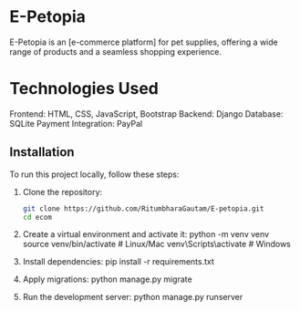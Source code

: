 # E-Petopia

E-Petopia is an [e-commerce platform] for pet supplies, offering a wide range of products and a seamless shopping experience.

# Technologies Used
Frontend: HTML, CSS, JavaScript, Bootstrap
Backend: Django
Database: SQLite
Payment Integration: PayPal

## Installation
To run this project locally, follow these steps:

1. Clone the repository:
   ```bash
   git clone https://github.com/RitumbharaGautam/E-petopia.git
   cd ecom

2. Create a virtual environment and activate it:
   python -m venv venv
   source venv/bin/activate  # Linux/Mac
   venv\Scripts\activate     # Windows

3. Install dependencies:
   pip install -r requirements.txt

4. Apply migrations:
   python manage.py migrate

5. Run the development server:
   python manage.py runserver

